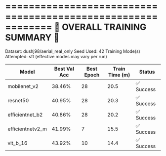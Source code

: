 
============================================================
🏁 OVERALL TRAINING SUMMARY 🏁
============================================================
Dataset: dushj98/aerial_real_only
Seed Used: 42
Training Mode(s) Attempted: sft (effective modes may vary per run)

| Model            | Best Val Acc   |   Best Epoch |   Train Time (m) | Status     |
|------------------|----------------|--------------|------------------|------------|
| mobilenet_v2     | 38.46%         |           28 |             20.5 | ✅ Success |
| resnet50         | 40.95%         |           28 |             20.3 | ✅ Success |
| efficientnet_b2  | 40.86%         |           28 |             20.2 | ✅ Success |
| efficientnetv2_m | 41.99%         |            7 |             15.5 | ✅ Success |
| vit_b_16         | 43.92%         |           10 |             14.4 | ✅ Success |